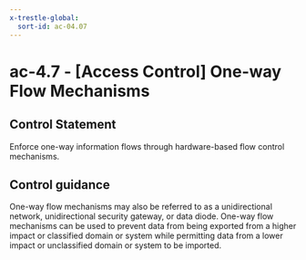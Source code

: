 ```yaml
---
x-trestle-global:
  sort-id: ac-04.07
---
```


# ac-4.7 - \[Access Control\] One-way Flow Mechanisms

## Control Statement

Enforce one-way information flows through hardware-based flow control mechanisms.

## Control guidance

One-way flow mechanisms may also be referred to as a unidirectional network, unidirectional security gateway, or data diode. One-way flow mechanisms can be used to prevent data from being exported from a higher impact or classified domain or system while permitting data from a lower impact or unclassified domain or system to be imported.
